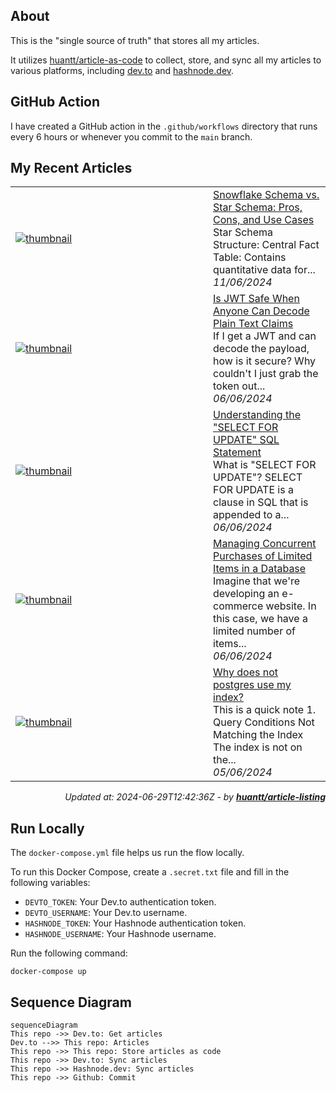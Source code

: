 ## About
This is the "single source of truth" that stores all my articles.

It utilizes [huantt/article-as-code](https://github.com/huantt/article-as-code) to collect, store, and sync all my articles to various platforms, including [dev.to](https://dev.to) and [hashnode.dev](https://hashnode.dev).

## GitHub Action
I have created a GitHub action in the `.github/workflows` directory that runs every 6 hours or whenever you commit to the `main` branch.

## My Recent Articles

<table>
        <tr>
            <td width="300px">
                <a href="https://dev.to/jacktt/snowflake-schema-vs-star-schema-pros-cons-and-use-cases-2701">
                    <img src="https://dynamic-thumbnail-dev-to.vercel.app/article/1883827/thumbnail?t=2024-06-29%2012%3a42%3a36.698015576%20%2b0000%20UTC%20m%3d%2b0.261810440" alt="thumbnail">
                </a>
            </td>
            <td>
                <a href="https://dev.to/jacktt/snowflake-schema-vs-star-schema-pros-cons-and-use-cases-2701">Snowflake Schema vs. Star Schema: Pros, Cons, and Use Cases</a>
                <div>Star Schema            Structure:     Central Fact Table: Contains quantitative data for...</div>
                <div><i>11/06/2024</i></div>
            </td>
        </tr>
        <tr>
            <td width="300px">
                <a href="https://dev.to/jacktt/is-jwt-safe-when-anyone-can-decode-plain-text-claims-2j7o">
                    <img src="https://dynamic-thumbnail-dev-to.vercel.app/article/1879572/thumbnail?t=2024-06-29%2012%3a42%3a36.698015576%20%2b0000%20UTC%20m%3d%2b0.261810440" alt="thumbnail">
                </a>
            </td>
            <td>
                <a href="https://dev.to/jacktt/is-jwt-safe-when-anyone-can-decode-plain-text-claims-2j7o">Is JWT Safe When Anyone Can Decode Plain Text Claims</a>
                <div>If I get a JWT and can decode the payload, how is it secure? Why couldn&#39;t I just grab the token out...</div>
                <div><i>06/06/2024</i></div>
            </td>
        </tr>
        <tr>
            <td width="300px">
                <a href="https://dev.to/jacktt/understanding-the-select-for-update-sql-statement-900">
                    <img src="https://dynamic-thumbnail-dev-to.vercel.app/article/1878713/thumbnail?t=2024-06-29%2012%3a42%3a36.698015576%20%2b0000%20UTC%20m%3d%2b0.261810440" alt="thumbnail">
                </a>
            </td>
            <td>
                <a href="https://dev.to/jacktt/understanding-the-select-for-update-sql-statement-900">Understanding the &#34;SELECT FOR UPDATE&#34; SQL Statement</a>
                <div>What is &#34;SELECT FOR UPDATE&#34;?   SELECT FOR UPDATE is a clause in SQL that is appended to a...</div>
                <div><i>06/06/2024</i></div>
            </td>
        </tr>
        <tr>
            <td width="300px">
                <a href="https://dev.to/jacktt/managing-concurrent-purchases-of-limited-items-in-a-database-2gm0">
                    <img src="https://dynamic-thumbnail-dev-to.vercel.app/article/1878703/thumbnail?t=2024-06-29%2012%3a42%3a36.698015576%20%2b0000%20UTC%20m%3d%2b0.261810440" alt="thumbnail">
                </a>
            </td>
            <td>
                <a href="https://dev.to/jacktt/managing-concurrent-purchases-of-limited-items-in-a-database-2gm0">Managing Concurrent Purchases of Limited Items in a Database</a>
                <div>Imagine that we&#39;re developing an e-commerce website. In this case, we have a limited number of items...</div>
                <div><i>06/06/2024</i></div>
            </td>
        </tr>
        <tr>
            <td width="300px">
                <a href="https://dev.to/jacktt/why-does-not-postgres-use-my-index-5apf">
                    <img src="https://dynamic-thumbnail-dev-to.vercel.app/article/1877490/thumbnail?t=2024-06-29%2012%3a42%3a36.698015576%20%2b0000%20UTC%20m%3d%2b0.261810440" alt="thumbnail">
                </a>
            </td>
            <td>
                <a href="https://dev.to/jacktt/why-does-not-postgres-use-my-index-5apf">Why does not postgres use my index?</a>
                <div>This is a quick note           1. Query Conditions Not Matching the Index    The index is not on the...</div>
                <div><i>05/06/2024</i></div>
            </td>
        </tr>
</table>

<div align="right">

*Updated at: 2024-06-29T12:42:36Z - by **[huantt/article-listing](https://github.com/huantt/article-listing)***

</div>


## Run Locally
The `docker-compose.yml` file helps us run the flow locally.

To run this Docker Compose, create a `.secret.txt` file and fill in the following variables:
- `DEVTO_TOKEN`: Your Dev.to authentication token.
- `DEVTO_USERNAME`: Your Dev.to username.
- `HASHNODE_TOKEN`: Your Hashnode authentication token.
- `HASHNODE_USERNAME`: Your Hashnode username.

Run the following command:
```shell
docker-compose up
```

## Sequence Diagram
```mermaid
sequenceDiagram
This repo ->> Dev.to: Get articles
Dev.to -->> This repo: Articles
This repo ->> This repo: Store articles as code
This repo ->> Dev.to: Sync articles
This repo ->> Hashnode.dev: Sync articles
This repo ->> Github: Commit
```